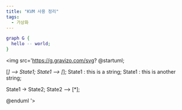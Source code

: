 ```yaml
---
title: "KVM 사용 정리"
tags:
  - 가상화
---
```


```dot
graph G {
  hello -- world;
}
```


<img src='https://g.gravizo.com/svg?
@startuml;

[*] --> State1;
State1 --> [*];
State1 : this is a string;
State1 : this is another string;

State1 -> State2;
State2 --> [*];

@enduml
'>
